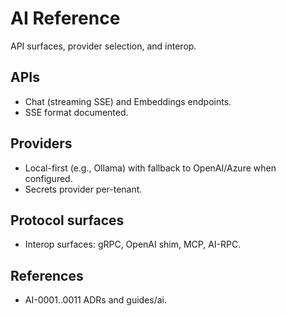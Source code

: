 # AI Reference

API surfaces, provider selection, and interop.

## APIs
- Chat (streaming SSE) and Embeddings endpoints.
- SSE format documented.

## Providers
- Local-first (e.g., Ollama) with fallback to OpenAI/Azure when configured.
- Secrets provider per-tenant.

## Protocol surfaces
- Interop surfaces: gRPC, OpenAI shim, MCP, AI-RPC.

## References
- AI-0001..0011 ADRs and guides/ai.
